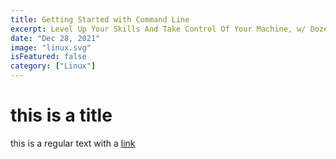 ```yaml
---
title: Getting Started with Command Line
excerpt: Level Up Your Skills And Take Control Of Your Machine, w/ Dozens of Commands, Projects, and Challenges!
date: "Dec 28, 2021"
image: "linux.svg"
isFeatured: false
category: ["Linux"]
---
```


# this is a title

this is a regular text with a [link](https://google.com)
